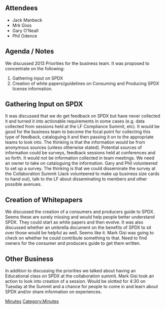 ## Attendees

  - Jack Manbeck
  - Mrk Gisis
  - Gary O'Neall
  - Phil Odence

## Agenda / Notes

We discussed 2013 Priorities for the business team. It was proposed to
concentrate on the following:

1.  Gathering input on SPDX
2.  Creation of white papers/guidelines on Consuming and Producing SPDX
    license information.

## Gathering Input on SPDX

It was discussed that we do get feedback on SPDX but have never
collected it and turned it into actionable requirements in some cases
(e.g. data collected from sessions held at the LF Compliance Summit,
etc). It would be good for the business team to become the focal point
for collecting this type of feedback, cataloguing it and then passing it
on to the appropriate teams to look into. The thinking is that the
information would be from anonymous sources (unless otherwise stated).
Potential sources of information could be surveys, feedback sessions
held at conferences and so forth. It would not be information collected
in team meetings. We need an owner to take on cataloguing the
information. Gary and Phil volunteered to set up a survey. The thinking
is that we could disseminate the survey at the Collaboration Summit
(Jack volunteered to make up business size cards to hand out), talk to
the LF about disseminating to members and other possible avenues.

## Creation of Whitepapers

We discussed the creation of a consumers and producers guide to SPDX.
Seems these are sorely missing and would help people better understand
SPDX. They could start as white papers and then evolve. It was also
discussed whether an umbrella document on the benefits of SPDX to sit
over those would be helpful as well. Seems like it. Mark Gisi was going
to check on whether he could contribute something to that. Need to find
owners for the consumer and producers guide to get them written.

## Other Business

In addition to discussing the priorities we talked about having an
Educational class on SPDX at the collaboration summit. Mark Gisi took an
action to look into creation of a session. Would be slotted for 4:30 on
Tuesday at the Summit and a chance for people to come in and learn about
SPDX and/or share information on experiences.

[Minutes](Category:Business "wikilink")
[Category:Minutes](Category:Minutes "wikilink")
